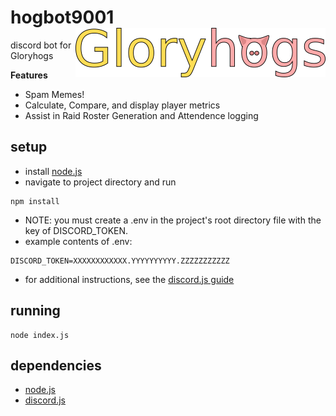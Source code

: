 # hogbot9001 <img src='assets/logo.png' align='right' width='400px' />
discord bot for Gloryhogs

**Features**
+ Spam Memes!
+ Calculate, Compare, and display player metrics
+ Assist in Raid Roster Generation and Attendence logging

## setup
- install [node.js](https://nodejs.org/en/download/)
- navigate to project directory and run
```
npm install
```
- NOTE: you must create a .env in the project's root directory file with the key of DISCORD_TOKEN.
- example contents of .env:
```
DISCORD_TOKEN=XXXXXXXXXXXX.YYYYYYYYYY.ZZZZZZZZZZZ
```
- for additional instructions, see the [discord.js guide](https://discordjs.guide/)

## running
```
node index.js
```

## dependencies
* [node.js](https://nodejs.org/)
* [discord.js](https://discord.js.org/)

